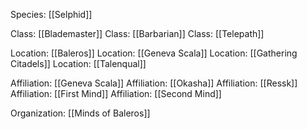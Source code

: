 Species: [[Selphid]]

Class: [[Blademaster]]
Class: [[Barbarian]]
Class: [[Telepath]]

Location: [[Baleros]]
Location: [[Geneva Scala]]
Location: [[Gathering Citadels]]
Location: [[Talenqual]]

Affiliation: [[Geneva Scala]]
Affiliation: [[Okasha]]
Affiliation: [[Ressk]]
Affiliation: [[First Mind]]
Affiliation: [[Second Mind]]


Organization: [[Minds of Baleros]]

